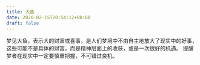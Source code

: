 ```yaml
---
title: 大鱼
date: 2020-02-15T20:54:12+08:00
draft: false
---
```


梦见大鱼，表示大的财富或喜事，是人们梦境中不由自主地放大了现实中的好事，这些可能不是具体的财富，而是精神层面上的收获，或是一次很好的机遇。
提醒梦者在现实中一定要慎重把握，不可错过良机。
